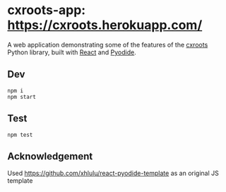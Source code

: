 # cxroots-app: https://cxroots.herokuapp.com/

A web application demonstrating some of the features of the [cxroots](https://github.com/rparini/cxroots) Python library, built with [React](https://reactjs.org/) and [Pyodide](https://pyodide.org/en/stable/).

## Dev

```
npm i
npm start
```

## Test

```
npm test
```

## Acknowledgement

Used https://github.com/xhlulu/react-pyodide-template as an original JS template
